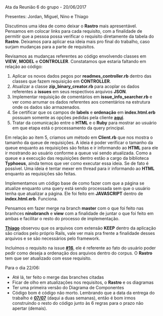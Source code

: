 Ata da Reunião 6 do grupo -  20/06/2017

Presentes: Jordan, Miguel, Nino e Thiago

Discutimos uma idea de como deixar o **Rastro** mais apresentável. Pensamos em colocar links para cada requisito, com a finalidade de permitir que a pessoa possa verificar o requisito diretamente da tabela do **Rastro**. Deixamos para aplicar esa ideia mais pro final do trabalho, caso surjam mudanças para a parte de requisitos.

Revisamos as mudanças referentes ao código envolvendo classes em **VIEW**, **MODEL** e **CONTROLLER**. Constatamos que estaria faltando em relação ao código:
1. Aplicar os novos dados pegos por **readmes_controller.rb** dentro das classes que fazem requisição em **CONTROLLER**.
2. Atualizar a classe **zip_binary_creator.rb** para acoplar os dados referentes a **issues** em seus respectivos arquivos **JSON**.
3. Implementar requisição de comentários em **issue_info_searcher.rb** e ver como arrumar os dados referentes aos comentários na estrutura onde os dados são armazenados.
4. Se certificar que os campos de **labels** e **ordenação** em **index.html.erb** possuam somente as opções pedidas pela cliente **[aqui](https://github.com/danielamaksoud/INF1629TerceiroTrabalho/commit/ea6aae14aa22319bc9a0c32bd79ab3b2f3fd98dc#commitcomment-22631095)**.
5. Tratar da comunicação entre o **HTML** e o **Ruby** para mostrar ao usuário em que etapa está o processamento da query principal.

Em relação ao item 5, criamos um método em **Client.rb** que nos mostra o tamanho da queue de requisições. A ideia é poder verificar o tamanho da queue enquanto as requisições são feitas e ir informando ao **HTML** para ele ir mostrando ao usuário conforme a queue vai sendo atualizada. Como a queue e a execução das requisições dentro estão a cargo da biblioteca **Typhoeus**, ainda temos que ver como executar essa ideia. Se de fato é possível. Uma ideia é tentar mexer em thread para ir informando ao **HTML** enquanto as requisições são feitas.

Implementamos um código base de como fazer com que a página se atualize enquanto uma query está sendo processada sem que o usuário tenha que atualizar a página. Ele foi feito em **JAVASCRIPT** dentro de **index.html.erb**. Funciona.

Pensamos em fazer merge na branch **master** com o que foi feito nas branhces **ninobranch** e **view** com a finalidade de juntar o que foi feito em ambas e facilitar o resto do processo de implementação.

**[Thiago](https://github.com/thiagola92)** observou que os arquivos com extensão **KEEP** dentro da aplicação são criados pelo próprio Rails, vale ver mais pra frente a finalidade desses arquivos e se são necessários pelo framework.

Incluímos o requisito na issue **[#16](https://github.com/danielamaksoud/INF1629TerceiroTrabalho/issues/16)**, ele é referente ao fato do usuário poder pedir como deseja a ordenação dos arquivos dentro do corpus. O **Rastro** tem que ser atualizado com esse requisito.

Para o dia 22/06:
- Até lá, ter feito o merge das branches citadas
- Ficar de olho em atualizações nos requisitos, o **Rastro** e os diagramas
- Ter uma primeira versão do Diagrama de Componentes
- Código bom é código não morto. Lembrando que a data da entrega do trabalho é **[07/07](https://pes2006.wordpress.com/calendario-2/)** (daqui a duas semanas), então é bom irmos construindo o resto do código junto às 6 regras para o prazo não apertar (demais).
